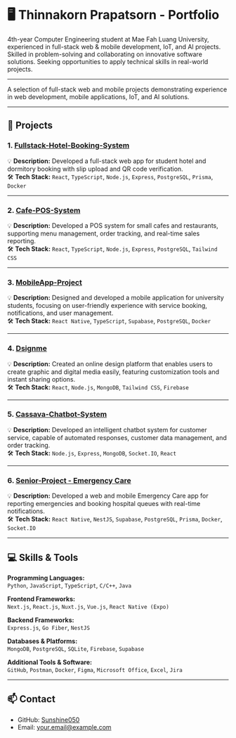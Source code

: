 
# 🖥️ Thinnakorn Prapatsorn - Portfolio

4th-year Computer Engineering student at Mae Fah Luang University, experienced in full-stack web & mobile development, IoT, and AI projects. Skilled in problem-solving and collaborating on innovative software solutions. Seeking opportunities to apply technical skills in real-world projects.

--- 

A selection of full-stack web and mobile projects demonstrating experience in web development, mobile applications, IoT, and AI solutions.

---

## 📂 Projects

### 1. [Fullstack-Hotel-Booking-System](https://github.com/internship68/Fullstack-Hotel-Booking-System.git)  
💡 **Description:** Developed a full-stack web app for student hotel and dormitory booking with slip upload and QR code verification.  
🛠 **Tech Stack:** `React`, `TypeScript`, `Node.js`, `Express`, `PostgreSQL`, `Prisma`, `Docker`

---

### 2. [Cafe-POS-System](https://github.com/internship68/Cafe-POS-System.git)  
💡 **Description:** Developed a POS system for small cafes and restaurants, supporting menu management, order tracking, and real-time sales reporting.  
🛠 **Tech Stack:** `React`, `TypeScript`, `Node.js`, `Express`, `PostgreSQL`, `Tailwind CSS`

---

### 3. [MobileApp-Project](https://github.com/Sunshine050/mobileApp_project.git)  
💡 **Description:** Designed and developed a mobile application for university students, focusing on user-friendly experience with service booking, notifications, and user management.  
🛠 **Tech Stack:** `React Native`, `TypeScript`, `Supabase`, `PostgreSQL`, `Docker`

---

### 4. [Dsignme](https://github.com/internship68/dsignme.git)  
💡 **Description:** Created an online design platform that enables users to create graphic and digital media easily, featuring customization tools and instant sharing options.  
🛠 **Tech Stack:** `React`, `Node.js`, `MongoDB`, `Tailwind CSS`, `Firebase`

---

### 5. [Cassava-Chatbot-System](https://github.com/internship68/Cassava-Chatbot-System-V2.git)  
💡 **Description:** Developed an intelligent chatbot system for customer service, capable of automated responses, customer data management, and order tracking.  
🛠 **Tech Stack:** `Node.js`, `Express`, `MongoDB`, `Socket.IO`, `React`

---

### 6. [Senior-Project - Emergency Care](https://github.com/Sunshine050/Emergency-Care-Mobile-App.git)  
💡 **Description:** Developed a web and mobile Emergency Care app for reporting emergencies and booking hospital queues with real-time notifications.  
🛠 **Tech Stack:** `React Native`, `NestJS`, `Supabase`, `PostgreSQL`, `Prisma`, `Docker`, `Socket.IO`

---

## 💻 Skills & Tools

**Programming Languages:**  
`Python`, `JavaScript`, `TypeScript`, `C/C++`, `Java`  

**Frontend Frameworks:**  
`Next.js`, `React.js`, `Nuxt.js`, `Vue.js`, `React Native (Expo)`  

**Backend Frameworks:**  
`Express.js`, `Go Fiber`, `NestJS`  

**Databases & Platforms:**  
`MongoDB`, `PostgreSQL`, `SQLite`, `Firebase`, `Supabase`  

**Additional Tools & Software:**  
`GitHub`, `Postman`, `Docker`, `Figma`, `Microsoft Office`, `Excel`, `Jira`  

---

## 📫 Contact

- GitHub: [Sunshine050](https://github.com/Sunshine050)  
- Email: your.email@example.com  
